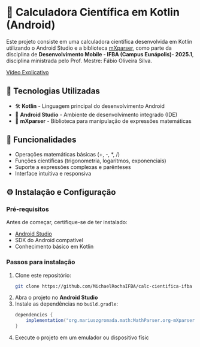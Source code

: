 # 📱 Calculadora Científica em Kotlin (Android)

Este projeto consiste em uma calculadora científica desenvolvida em Kotlin utilizando o Android Studio e a biblioteca [mXparser](https://mathparser.org/), como parte da disciplina de **Desenvolvimento Mobile - IFBA (Campus Eunápolis)- 2025.1**, disciplina ministrada pelo Prof. Mestre: Fábio Oliveira Silva. 

[Vídeo Explicativo](https://www.youtube.com/watch?v=ZtTcyGuG-2Y)

## 🚀 Tecnologias Utilizadas

- 🛠️ **Kotlin** - Linguagem principal do desenvolvimento Android
- 📱 **Android Studio** - Ambiente de desenvolvimento integrado (IDE)
- 🔢 **mXparser** - Biblioteca para manipulação de expressões matemáticas

## 📜 Funcionalidades

- Operações matemáticas básicas (+, -, *, /)
- Funções científicas (trigonometria, logaritmos, exponenciais)
- Suporte a expressões complexas e parênteses
- Interface intuitiva e responsiva

## ⚙️ Instalação e Configuração

### Pré-requisitos

Antes de começar, certifique-se de ter instalado:

- [Android Studio](https://developer.android.com/studio)
- SDK do Android compatível
- Conhecimento básico em Kotlin

### Passos para instalação

1. Clone este repositório:
   ```bash
   git clone https://github.com/MichaelRochaIFBA/calc-cientifica-ifba

2. Abra o projeto no **Android Studio**
3. Instale as dependências no `build.gradle`:
   ```gradle
   dependencies {
       implementation("org.mariuszgromada.math:MathParser.org-mXparser:6.1.0")
   }
   ```
4. Execute o projeto em um emulador ou dispositivo físic
